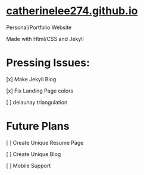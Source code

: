 # [catherinelee274.github.io](catherinelee274.github.io)
Personal/Portfolio Website

Made with Html/CSS and Jekyll

# Pressing Issues:

[x] Make Jekyll Blog

[x] Fix Landing Page colors

[ ] delaunay triangulation

# Future Plans

[ ] Create Unique Resume Page

[ ] Create Unique Blog

[ ] Mobile Support

